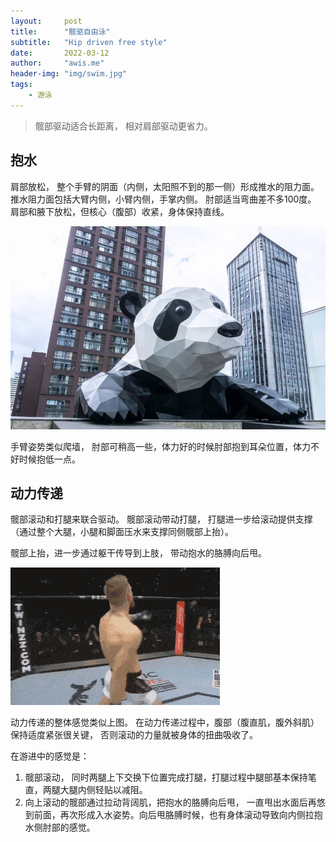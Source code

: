 ```yaml
---
layout:     post
title:      "髋驱自由泳"
subtitle:   "Hip driven free style"
date:       2022-03-12
author:     "awis.me"
header-img: "img/swim.jpg"
tags:
    - 游泳
---
```


> 髋部驱动适合长距离， 相对肩部驱动更省力。

## 抱水 

肩部放松， 整个手臂的阴面（内侧，太阳照不到的那一侧）形成推水的阻力面。 推水阻力面包括大臂内侧，小臂内侧，手掌内侧。 肘部适当弯曲差不多100度。 肩部和腋下放松，但核心（腹部）收紧，身体保持直线。

![picture 3](/img/1647094811168.jpg)  

手臂姿势类似爬墙， 肘部可稍高一些，体力好的时候肘部抱到耳朵位置，体力不好时候抱低一点。


## 动力传递

髋部滚动和打腿来联合驱动。 髋部滚动带动打腿， 打腿进一步给滚动提供支撑（通过整个大腿，小腿和脚面压水来支撑同侧髋部上抬）。

髋部上抬，进一步通过躯干传导到上肢， 带动抱水的胳膊向后甩。

![picture 2](/img/hip.gif)  

动力传递的整体感觉类似上图。 在动力传递过程中，腹部（腹直肌，腹外斜肌）保持适度紧张很关键， 否则滚动的力量就被身体的扭曲吸收了。 

在游进中的感觉是：
1. 髋部滚动， 同时两腿上下交换下位置完成打腿，打腿过程中腿部基本保持笔直，两腿大腿内侧轻贴以减阻。
2. 向上滚动的髋部通过拉动背阔肌，把抱水的胳膊向后甩， 一直甩出水面后再悠到前面，再次形成入水姿势。向后甩胳膊时候，也有身体滚动导致向内侧拉抱水侧肘部的感觉。 


